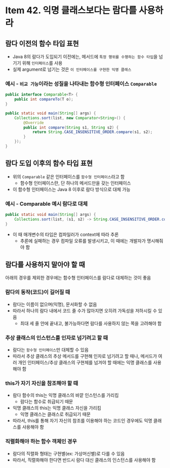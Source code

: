 # Item 42. 익명 클래스보다는 람다를 사용하라

## 람다 이전의 함수 타입 표현

- Java 8의 람다가 도입되기 이전에는, 메서드에 `특정 행위를 수행하는 함수 타입`을 넘기기 위해 `인터페이스`를 사용
- 실제 argument로 넘기는 것은 `이 인터페이스를 구현한 익명 클래스`

### 예시 - `비교 가능`이라는 성질을 나타내는 함수형 인터페이스 `Comparable`

```java
public interface Comparable<T> {
    public int compareTo(T o);
}
```

```java
public static void main(String[] args) {
    Collections.sort(list, new Comparator<String>() {
        @Override
        public int compare(String s1, String s2) {
            return String.CASE_INSENSITIVE_ORDER.compare(s1, s2);
        }
    });
}
```

## 람다 도입 이후의 함수 타입 표현

- 위의 `Comparable` 같은 인터페이스를 `함수형 인터페이스`라고 함
    - 함수형 인터페이스란, 단 하나의 메서드만을 갖는 인터페이스
- 이 함수형 인터페이스는 Java 8 이후로 람다 방식으로 대체 가능

### 예시 - Comparable 예시 람다로 대체

```java
public static void main(String[] args) {
    Collections.sort(list, (s1, s2) -> String.CASE_INSENSITIVE_ORDER.compare(s1, s2));
}
```

- 이 때 매개변수의 타입은 컴파일러가 context에 따라 추론
    - 추론에 실패하는 경우 컴파일 오류를 발생시키고, 이 때에는 개발자가 명시해줘야 함

## 람다를 사용하지 말아야 할 때

아래의 경우를 제외한 경우에는 함수형 인터페이스를 람다로 대체하는 것이 좋음

### 람다의 동작(코드)이 길어질 때

- 람다는 이름이 없으며(익명), 문서화할 수 없음
- 따라서 하나의 람다 내에서 코드 줄 수가 많아지면 오히려 가독성을 저하시킬 수 있음
    - 최대 세 줄 안에 끝내고, 불가능하다면 람다를 사용하지 않는 쪽을 고려해야 함

### 추상 클래스의 인스턴스를 인자로 넘기려고 할 때

- 람다는 `함수형 인터페이스`만 대체할 수 있음
- 따라서 추상 클래스의 추상 메서드를 구현해 인자로 넘기려고 할 때나, 메서드가 여러 개인 인터페이스/추상 클래스의 구현체를 넘겨야 할 때에는 익명 클래스를 사용해야 함

### this가 자기 자신을 참조해야 할 때

- 람다 함수의 this는 익명 클래스의 바깥 인스턴스를 가리킴
    - 람다는 함수로 취급되기 때문
- 익명 클래스의 this는 익명 클래스 자신을 가리킴
    - 익명 클래스는 클래스로 취급되기 때문
- 따라서, this를 통해 자기 자신의 참조를 이용해야 하는 코드인 경우에도 익명 클래스를 사용해야 함

### 직렬화해야 하는 함수 객체인 경우

- 람다의 직렬화 형태는 구현별(ex: 가상머신별)로 다를 수 있음
- 따라서, 직렬화해야 한다면 반드시 람다 대신 클래스의 인스턴스를 사용해야 함
